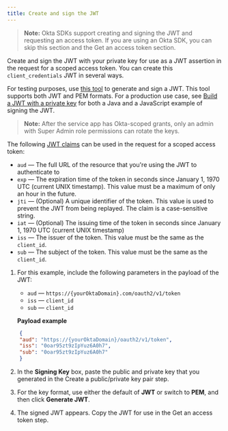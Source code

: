 ```yaml
---
title: Create and sign the JWT
---
```


> **Note:** Okta SDKs support creating and signing the JWT and requesting an access token. If you are using an Okta SDK, you can skip this section and the <GuideLink link="../get-access-token">Get an access token</GuideLink> section.

Create and sign the JWT with your private key for use as a JWT assertion in the request for a scoped access token. You can create this `client_credentials` JWT in several ways.

For testing purposes, use [this tool](https://www.jsonwebtoken.dev/) to generate and sign a JWT. This tool supports both JWT and PEM formats. For a production use case, see [Build a JWT with a private key](/docs/guides/build-self-signed-jwt/java/jwt-with-private-key/) for both a Java and a JavaScript example of signing the JWT.

> **Note:** After the service app has Okta-scoped grants, only an admin with Super Admin role permissions can rotate the keys.

The following [JWT claims](/docs/reference/api/oidc/#token-claims-for-client-authentication-with-client-secret-or-private-key-jwt) can be used in the request for a scoped access token:

* `aud` &mdash; The full URL of the resource that you're using the JWT to authenticate to
* `exp` &mdash; The expiration time of the token in seconds since January 1, 1970 UTC (current UNIX timestamp). This value must be a maximum of only an hour in the future.
* `jti` &mdash; (Optional) A unique identifier of the token. This value is used to prevent the JWT from being replayed. The claim is a case-sensitive string.
* `iat` &mdash; (Optional) The issuing time of the token in seconds since January 1, 1970 UTC (current UNIX timestamp)
* `iss` &mdash; The issuer of the token. This value must be the same as the `client_id`.
* `sub` &mdash; The subject of the token. This value must be the same as the `client_id`.

1. For this example, include the following parameters in the payload of the JWT:

    * `aud` &mdash; `https://{yourOktaDomain}.com/oauth2/v1/token`
    * `iss` &mdash; `client_id`
    * `sub` &mdash; `client_id`

    **Payload example**

```JSON
    {
    "aud": "https://{yourOktaDomain}/oauth2/v1/token",
    "iss": "0oar95zt9zIpYuz6A0h7",
    "sub": "0oar95zt9zIpYuz6A0h7"
    }
```

2. In the **Signing Key** box, paste the public and private key that you generated in the <GuideLink link="../create-publicprivate-keypair">Create a public/private key pair</GuideLink> step.

3. For the key format, use either the default of **JWT** or switch to **PEM**, and then click **Generate JWT**.

4. The signed JWT appears. Copy the JWT for use in the <GuideLink link="../get-access-token">Get an access token</GuideLink> step.

<NextSectionLink/>
